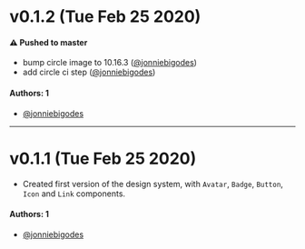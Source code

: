 # v0.1.2 (Tue Feb 25 2020)

#### ⚠️  Pushed to master

- bump circle image to 10.16.3  ([@jonniebigodes](https://github.com/jonniebigodes))
- add circle ci step  ([@jonniebigodes](https://github.com/jonniebigodes))

#### Authors: 1

- [@jonniebigodes](https://github.com/jonniebigodes)

---

# v0.1.1 (Tue Feb 25 2020)

- Created first version of the design system, with `Avatar`, `Badge`, `Button`, `Icon` and `Link` components.


#### Authors: 1

- [@jonniebigodes](https://github.com/jonniebigodes)